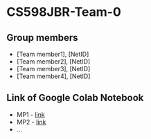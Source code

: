 # CS598JBR-Team-0

## Group members
- [Team member1], [NetID]
- [Team member2], [NetID]
- [Team member3], [NetID]
- [Team member4], [NetID]

## Link of Google Colab Notebook
- MP1 - [link](URL)
- MP2 - [link](URL)
- ...